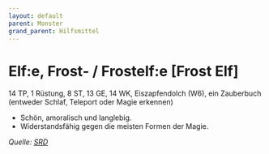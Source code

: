 ```yaml
---
layout: default
parent: Monster
grand_parent: Hilfsmittel
---
```


# Elf:e, Frost- / Frostelf:e [Frost Elf]
14 TP, 1 Rüstung, 8 ST, 13 GE, 14 WK, Eiszapfendolch (W6), ein Zauberbuch (entweder Schlaf, Teleport oder Magie erkennen)
- Schön, amoralisch und langlebig.
- Widerstandsfähig gegen die meisten Formen der Magie.

*Quelle: [SRD](/cairn-srd#bestiarium)*
